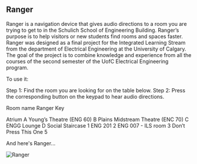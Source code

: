 ## Ranger

Ranger is a navigation device that gives audio directions to a room you are trying to get to in the Schulich School of Engineering Building. Ranger’s purpose is to help visitors or new students find rooms and spaces faster. 
Ranger was designed as a final project for the Integrated Learning Stream from the department of Electrical Engineering at the University of Calgary. The goal of the project is to combine knowledge and experience from all the courses of the second semester of the UofC Electrical Engineering program. 

To use it:

Step 1: Find the room you are looking for on the table below.
Step 2: Press the corresponding button on the keypad to hear audio directions.


Room name                                Ranger Key

Atrium                                   A
Young’s Theatre (ENG 60)                 B
Plains Midstream Theatre (ENC 70)        C
ENGG Lounge                              D
Social Staircase                         1
ENG 201                                  2
ENG 007 - ILS room                       3
Don’t Press This One                     5


And here's Ranger...

![Ranger](url)











